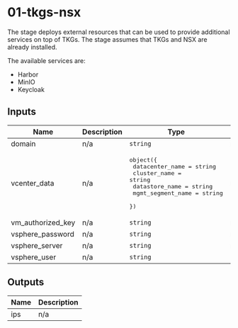 # 01-tkgs-nsx

The stage deploys external resources that can be used to provide additional services on top of TKGs. The stage assumes that TKGs and NSX are already installed.

The available services are:
* Harbor
* MinIO
* Keycloak

<!-- BEGIN_TF_DOCS -->
<!-- This section will be overridden by terraform-docs. Do not change it.-->

## Inputs

| Name | Description | Type | Default | Required |
|------|-------------|------|---------|:--------:|
| domain | n/a | `string` | n/a | yes |
| vcenter\_data | n/a | <pre>object({<br>    datacenter_name = string<br>    cluster_name = string<br>    datastore_name = string<br>    mgmt_segment_name = string<br>  })</pre> | n/a | yes |
| vm\_authorized\_key | n/a | `string` | n/a | yes |
| vsphere\_password | n/a | `string` | n/a | yes |
| vsphere\_server | n/a | `string` | n/a | yes |
| vsphere\_user | n/a | `string` | `"administrator@vsphere.local"` | no |

## Outputs

| Name | Description |
|------|-------------|
| ips | n/a |
<!-- END_TF_DOCS -->